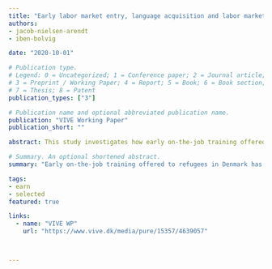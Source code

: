 ```yaml
---
title: "Early labor market entry, language acquisition and labor market success of refugees"
authors: 
- jacob-nielsen-arendt
- iben-bolvig

date: "2020-10-01"

# Publication type.
# Legend: 0 = Uncategorized; 1 = Conference paper; 2 = Journal article;
# 3 = Preprint / Working Paper; 4 = Report; 5 = Book; 6 = Book section;
# 7 = Thesis; 8 = Patent
publication_types: ["3"]

# Publication name and optional abbreviated publication name.
publication: "VIVE Working Paper"
publication_short: ""

abstract: This study investigates how early on-the-job training offered to refugees participating in language courses affects their subsequent language learning and longer-run labor market outcomes. To identify the causal effect of early on-the-job training, we utilize a gradual rollout of that training combined with a dispersal policy of refugees across municipalities in Denmark. We find that the on-the-job training in the year of arrival reduces standardized language tests scores after three to four years by 75% of a standard deviation. We also find that early on-the-job training has positive short-term effects on employment, but show that these effects are temporary. We show that time spent in job training replaces time spent in language courses and conjecture this may explain the negative effect on language acquisition and the lack of persistent employment effects.

# Summary. An optional shortened abstract.
summary: "Early on-the-job training offered to refugees in Denmark has a temporary positive short-term effects on employment, however reduces language tests scores after 3 to 4 years. Time spent in job training replaces time spent in language courses, which may explain the negative effect on language acquisition and the lack of persistent employment effects"

tags:
- earn
- selected
featured: true

links:
  - name: "VIVE WP"
    url: "https://www.vive.dk/media/pure/15357/4639057"



---
```

